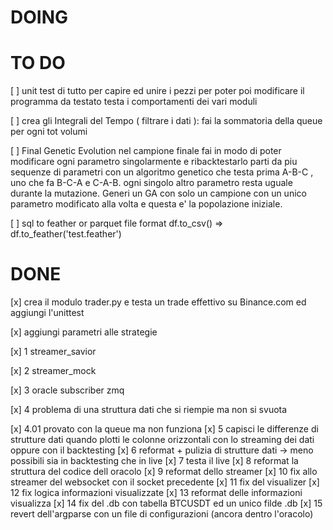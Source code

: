 # DOING

# TO DO


[ ] unit test di tutto per capire ed unire i pezzi per poter poi modificare il programma da testato
    testa i comportamenti dei vari moduli

[ ] crea gli Integrali del Tempo ( filtrare i dati ): fai la sommatoria della queue per ogni tot volumi

[ ] Final Genetic Evolution
    nel campione finale fai in modo di poter modificare ogni parametro singolarmente e ribacktestarlo
    parti da piu sequenze di parametri con un algoritmo genetico che testa prima A-B-C , uno che fa B-C-A e C-A-B.
    ogni singolo altro parametro resta uguale durante la mutazione. Generi un GA con solo un campione con un unico parametro
    modificato alla volta e questa e' la popolazione iniziale.  

[ ] sql to feather or parquet file format 
        df.to_csv() => df.to_feather('test.feather')

# DONE
[x] crea il modulo trader.py e testa un trade effettivo su Binance.com ed aggiungi l'unittest

[x] aggiungi parametri alle strategie


[x] 1 streamer_savior

[x] 2 streamer_mock

[x] 3 oracle subscriber zmq
   
[x] 4 problema di una struttura dati che si riempie ma non si svuota

[x] 4.01 provato con la queue ma non funziona
[x] 5 capisci le differenze di strutture dati quando plotti le colonne orizzontali con lo streaming dei dati oppure con il backtesting
[x] 6 reformat + pulizia di strutture dati -> meno possibili sia in backtesting che in live
[x] 7 testa il live
[x] 8 reformat la struttura del codice dell oracolo
[x] 9 reformat dello streamer
[x] 10 fix allo streamer del websocket con il socket precedente
[x] 11 fix del visualizer
[x] 12 fix logica informazioni visualizzate
[x] 13 reformat delle informazioni visualizza
[x] 14 fix del .db con tabella BTCUSDT ed un unico filde .db
[x] 15 revert dell'argparse con un file di configurazioni (ancora dentro l'oracolo)
